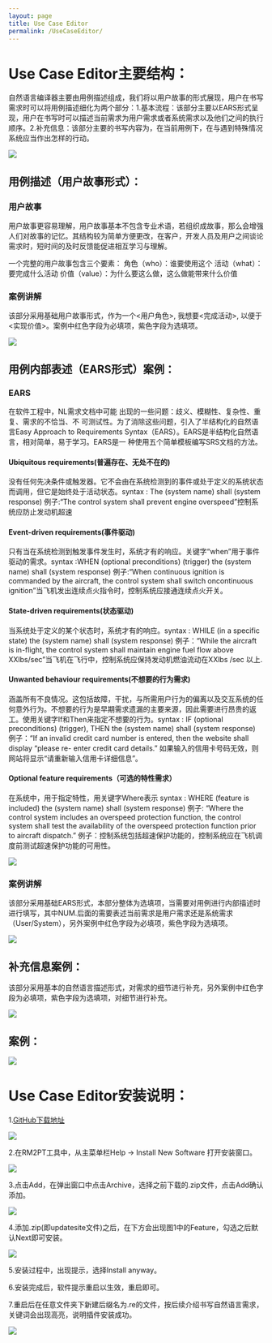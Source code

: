 ```yaml
---
layout: page
title: Use Case Editor
permalink: /UseCaseEditor/
---
```



# Use Case Editor主要结构：

   自然语言编译器主要由用例描述组成，我们将以用户故事的形式展现，用户在书写需求时可以将用例描述细化为两个部分：1.基本流程：该部分主要以EARS形式呈现，用户在书写时可以描述当前需求为用户需求或者系统需求以及他们之间的执行顺序。2.补充信息：该部分主要的书写内容为，在当前用例下，在与遇到特殊情况系统应当作出怎样的行动。

<img src="/imgs/UseCaseEditor-project/JG1.png" />

## 用例描述（用户故事形式）：

### 用户故事
   用户故事更容易理解，用户故事基本不包含专业术语，若组织成故事，那么会增强人们对故事的记忆。其结构较为简单方便更改，在客户，开发人员及用户之间谈论需求时，短时间的及时反馈能促进相互学习与理解。
   
   一个完整的用户故事包含三个要素：
   角色（who）：谁要使用这个
   活动（what）：要完成什么活动
   价值（value）：为什么要这么做，这么做能带来什么价值


### 案例讲解
   该部分采用基础用户故事形式，作为一个<用户角色>, 我想要<完成活动>, 以便于<实现价值>。案例中红色字段为必填项，紫色字段为选填项。
   
   <img src="/imgs/UseCaseEditor-project/US.png" />


## 用例内部表述（EARS形式）案例：

### EARS
   在软件工程中，NL需求文档中可能 出现的一些问题：歧义、模糊性、复杂性、重复、需求的不恰当、不 可测试性。为了消除这些问题，引入了半结构化的自然语言Easy Approach to Requirements Syntax（EARS）。EARS是半结构化自然语言，相对简单，易于学习。EARS是一 种使用五个简单模板编写SRS文档的方法。 
#### Ubiquitous requirements(普遍存在、无处不在的)
没有任何先决条件或触发器。它不会由在系统检测到的事件或处于定义的系统状态而调用，但它是始终处于活动状态。syntax : The (system name) shall (system response)
例子:“The control system shall prevent engine overspeed”控制系统应防止发动机超速

#### Event-driven requirements(事件驱动)
只有当在系统检测到触发事件发生时，系统才有的响应。关键字“when”用于事件驱动的需求。syntax :WHEN (optional preconditions) (trigger) the (system name) shall (system response)
例子:“When continuous ignition is commanded by the aircraft, the control system shall switch oncontinuous ignition”当飞机发出连续点火指令时，控制系统应接通连续点火开关。

#### State-driven requirements(状态驱动)
当系统处于定义的某个状态时，系统才有的响应。syntax : WHILE (in a specific state) the (system name) shall (system response)
例子：“While the aircraft is in-flight, the control system shall maintain engine fuel flow above XXlbs/sec”当飞机在飞行中，控制系统应保持发动机燃油流动在XXlbs /sec 以上.

#### Unwanted behaviour requirements(不想要的行为需求)
涵盖所有不良情况。这包括故障，干扰，与所需用户行为的偏离以及交互系统的任何意外行为。不想要的行为是早期需求遗漏的主要来源，因此需要进行昂贵的返工。使用关键字If和Then来指定不想要的行为。syntax : IF (optional preconditions) (trigger), THEN the (system name) shall (system response) 
例子：“If an invalid credit card number is entered, then the website shall display “please re- enter credit card details.” 如果输入的信用卡号码无效，则网站将显示“请重新输入信用卡详细信息”。

#### Optional feature requirements（可选的特性需求）
在系统中，用于指定特性，用关键字Where表示 syntax : WHERE (feature is included) the (system name) shall (system response)
例子: “Where the control system includes an overspeed protection function, the control system shall test the availability of the overspeed protection function prior to aircraft dispatch.” 例子：控制系统包括超速保护功能的，控制系统应在飞机调度前测试超速保护功能的可用性。

  <img src="/imgs/UseCaseEditor-project/EARS2.png" />

   
### 案例讲解
   该部分采用基础EARS形式，本部分整体为选填项，当需要对用例进行内部描述时进行填写，其中NUM.后面的需要表述当前需求是用户需求还是系统需求（User/System），另外案例中红色字段为必填项，紫色字段为选填项。
 
  <img src="/imgs/UseCaseEditor-project/EARSn.png" />

## 补充信息案例：

   该部分采用基本的自然语言描述形式，对需求的细节进行补充，另外案例中红色字段为必填项，紫色字段为选填项，对细节进行补充。

 <img src="/imgs/UseCaseEditor-project/KCn.png" />

  
## 案例：

<img src="/imgs/UseCaseEditor-project/ALZ.png" />

  
# Use Case Editor安装说明：

1.[GitHub下载地址](https://github.com/YongQi123/iStar2UML/tree/main/UseCaseEditor)

<img src="/imgs/UseCaseEditor-project/AL1.png" />

2.在RM2PT工具中，从主菜单栏Help → Install New Software 打开安装窗口。

<img src="/imgs/UseCaseEditor-project/AL3.png" />

3.点击Add，在弹出窗口中点击Archive，选择之前下载的.zip文件，点击Add确认添加。

<img src="/imgs/UseCaseEditor-project/AL4.png" />

4.添加.zip(即updatesite文件)之后，在下方会出现图1中的Feature，勾选之后默认Next即可安装。

<img src="/imgs/UseCaseEditor-project/AL5.png" />

5.安装过程中，出现提示，选择Install anyway。

6.安装完成后，软件提示重启以生效，重启即可。

7.重启后在任意文件夹下新建后缀名为.re的文件，按后续介绍书写自然语言需求，关键词会出现高亮，说明插件安装成功。

<img src="/imgs/UseCaseEditor-project/AL6.png" />

